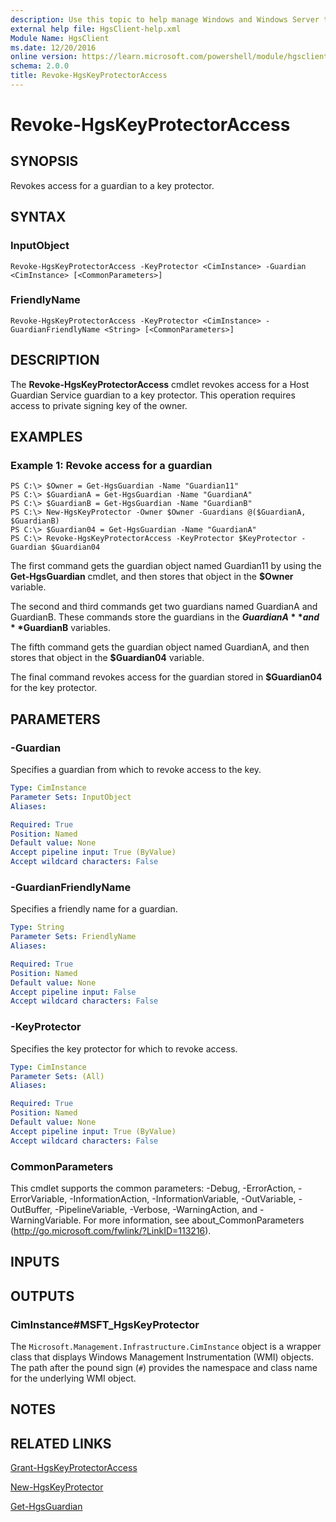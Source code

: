 ```yaml
---
description: Use this topic to help manage Windows and Windows Server technologies with Windows PowerShell.
external help file: HgsClient-help.xml
Module Name: HgsClient
ms.date: 12/20/2016
online version: https://learn.microsoft.com/powershell/module/hgsclient/revoke-hgskeyprotectoraccess?view=windowsserver2019-ps&wt.mc_id=ps-gethelp
schema: 2.0.0
title: Revoke-HgsKeyProtectorAccess
---
```


# Revoke-HgsKeyProtectorAccess

## SYNOPSIS
Revokes access for a guardian to a key protector.

## SYNTAX

### InputObject
```
Revoke-HgsKeyProtectorAccess -KeyProtector <CimInstance> -Guardian <CimInstance> [<CommonParameters>]
```

### FriendlyName
```
Revoke-HgsKeyProtectorAccess -KeyProtector <CimInstance> -GuardianFriendlyName <String> [<CommonParameters>]
```

## DESCRIPTION
The **Revoke-HgsKeyProtectorAccess** cmdlet revokes access for a Host Guardian Service guardian to a key protector.
This operation requires access to private signing key of the owner.

## EXAMPLES

### Example 1: Revoke access for a guardian
```
PS C:\> $Owner = Get-HgsGuardian -Name "Guardian11" 
PS C:\> $GuardianA = Get-HgsGuardian -Name "GuardianA" 
PS C:\> $GuardianB = Get-HgsGuardian -Name "GuardianB"
PS C:\> New-HgsKeyProtector -Owner $Owner -Guardians @($GuardianA, $GuardianB)
PS C:\> $Guardian04 = Get-HgsGuardian -Name "GuardianA"
PS C:\> Revoke-HgsKeyProtectorAccess -KeyProtector $KeyProtector -Guardian $Guardian04
```

The first command gets the guardian object named Guardian11 by using the **Get-HgsGuardian** cmdlet, and then stores that object in the **$Owner** variable.

The second and third commands get two guardians named GuardianA and GuardianB.
These commands store the guardians in the **$GuardianA** and **$GuardianB** variables.

The fifth command gets the guardian object named GuardianA, and then stores that object in the **$Guardian04** variable.

The final command revokes access for the guardian stored in **$Guardian04** for the key protector.

## PARAMETERS

### -Guardian
Specifies a guardian from which to revoke access to the key.

```yaml
Type: CimInstance
Parameter Sets: InputObject
Aliases: 

Required: True
Position: Named
Default value: None
Accept pipeline input: True (ByValue)
Accept wildcard characters: False
```

### -GuardianFriendlyName
Specifies a friendly name for a guardian.

```yaml
Type: String
Parameter Sets: FriendlyName
Aliases: 

Required: True
Position: Named
Default value: None
Accept pipeline input: False
Accept wildcard characters: False
```

### -KeyProtector
Specifies the key protector for which to revoke access.

```yaml
Type: CimInstance
Parameter Sets: (All)
Aliases: 

Required: True
Position: Named
Default value: None
Accept pipeline input: True (ByValue)
Accept wildcard characters: False
```

### CommonParameters
This cmdlet supports the common parameters: -Debug, -ErrorAction, -ErrorVariable, -InformationAction, -InformationVariable, -OutVariable, -OutBuffer, -PipelineVariable, -Verbose, -WarningAction, and -WarningVariable. For more information, see about_CommonParameters (http://go.microsoft.com/fwlink/?LinkID=113216).

## INPUTS

## OUTPUTS

### CimInstance#MSFT_HgsKeyProtector
The `Microsoft.Management.Infrastructure.CimInstance` object is a wrapper class that displays Windows Management Instrumentation (WMI) objects.
The path after the pound sign (`#`) provides the namespace and class name for the underlying WMI object.

## NOTES

## RELATED LINKS

[Grant-HgsKeyProtectorAccess](./Grant-HgsKeyProtectorAccess.md)

[New-HgsKeyProtector](./New-HgsKeyProtector.md)

[Get-HgsGuardian](./Get-HgsGuardian.md)

